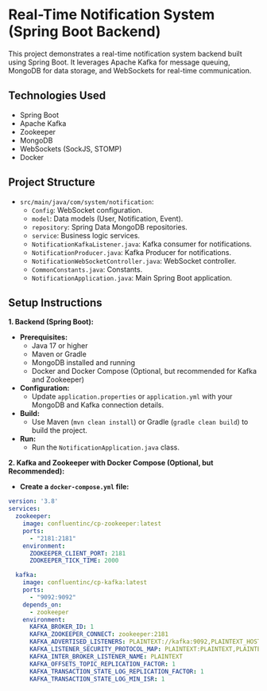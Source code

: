 # Real-Time Notification System (Spring Boot Backend)

This project demonstrates a real-time notification system backend built using Spring Boot. It leverages Apache Kafka for message queuing, MongoDB for data storage, and WebSockets for real-time communication.

## Technologies Used

* Spring Boot
* Apache Kafka
* Zookeeper
* MongoDB
* WebSockets (SockJS, STOMP)
* Docker

## Project Structure

* `src/main/java/com/system/notification`:
    * `Config`: WebSocket configuration.
    * `model`: Data models (User, Notification, Event).
    * `repository`: Spring Data MongoDB repositories.
    * `service`: Business logic services.
    * `NotificationKafkaListener.java`: Kafka consumer for notifications.
    * `NotificationProducer.java`: Kafka Producer for notifications.
    * `NotificationWebSocketController.java`: WebSocket controller.
    * `CommonConstants.java`: Constants.
    * `NotificationApplication.java`: Main Spring Boot application.

## Setup Instructions

**1. Backend (Spring Boot):**

* **Prerequisites:**
    * Java 17 or higher
    * Maven or Gradle
    * MongoDB installed and running
    * Docker and Docker Compose (Optional, but recommended for Kafka and Zookeeper)
* **Configuration:**
    * Update `application.properties` or `application.yml` with your MongoDB and Kafka connection details.
* **Build:**
    * Use Maven (`mvn clean install`) or Gradle (`gradle clean build`) to build the project.
* **Run:**
    * Run the `NotificationApplication.java` class.

**2. Kafka and Zookeeper with Docker Compose (Optional, but Recommended):**

* **Create a `docker-compose.yml` file:**

```yaml
version: '3.8'
services:
  zookeeper:
    image: confluentinc/cp-zookeeper:latest
    ports:
      - "2181:2181"
    environment:
      ZOOKEEPER_CLIENT_PORT: 2181
      ZOOKEEPER_TICK_TIME: 2000

  kafka:
    image: confluentinc/cp-kafka:latest
    ports:
      - "9092:9092"
    depends_on:
      - zookeeper
    environment:
      KAFKA_BROKER_ID: 1
      KAFKA_ZOOKEEPER_CONNECT: zookeeper:2181
      KAFKA_ADVERTISED_LISTENERS: PLAINTEXT://kafka:9092,PLAINTEXT_HOST://localhost:9092
      KAFKA_LISTENER_SECURITY_PROTOCOL_MAP: PLAINTEXT:PLAINTEXT,PLAINTEXT_HOST:PLAINTEXT
      KAFKA_INTER_BROKER_LISTENER_NAME: PLAINTEXT
      KAFKA_OFFSETS_TOPIC_REPLICATION_FACTOR: 1
      KAFKA_TRANSACTION_STATE_LOG_REPLICATION_FACTOR: 1
      KAFKA_TRANSACTION_STATE_LOG_MIN_ISR: 1
